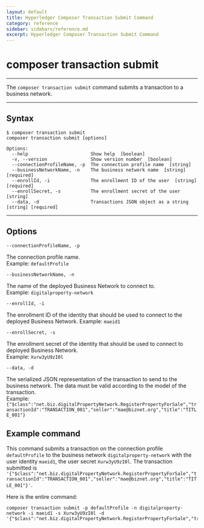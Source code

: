 ```yaml
---
layout: default
title: Hyperledger Composer Transaction Submit Command
category: reference
sidebar: sidebars/reference.md
excerpt: Hyperledger Composer Transaction Submit Command
---
```


# composer transaction submit

---

The `composer transaction submit` command submits a transaction to a business network.
<!-- There will be a link to a conceptual topic about transactions here when it's written. -->

---

## Syntax

```
$ composer transaction submit
composer transaction submit [options]

Options:
  --help                       Show help  [boolean]
  -v, --version                Show version number  [boolean]
  --connectionProfileName, -p  The connection profile name  [string]
  --businessNetworkName, -n    The business network name  [string] [required]
  --enrollId, -i               The enrollment ID of the user  [string] [required]
  --enrollSecret, -s           The enrollment secret of the user  [string]
  --data, -d                   Transactions JSON object as a string  [string] [required]
```
---
## Options

`--connectionProfileName, -p`

The connection profile name.  
Example: `defaultProfile`

`--businessNetworkName, -n`

The name of the deployed Business Network to connect to.  
Example:
`digitalproperty-network`

`--enrollId, -i`

The enrollment ID of the identity that should be used to connect to the deployed
Business Network.
Example: `maeid1`

`--enrollSecret, -s`

The enrollment secret of the identity that should be used to connect to deployed
Business Network.  
Example: `Xurw3yU9zI0l`

`--data, -d`

The serialized JSON representation of the transaction to send to the business network. The data must be valid according to the model of the transaction.  
Example: `{"$class":"net.biz.digitalPropertyNetwork.RegisterPropertyForSale","transactionId":"TRANSACTION_001","seller":"mae@biznet.org","title":"TITLE_001"}`

## Example command

This command submits a transaction on the connection profile `defaultProfile` to the business network `digitalproperty-network` with the user identity `maeid1`, the user secret `Xurw3yU9zI0l`. The transaction submitted is `'{"$class":"net.biz.digitalPropertyNetwork.RegisterPropertyForSale","transactionId":"TRANSACTION_001","seller":"mae@biznet.org","title":"TITLE_001"}'`.

Here is the entire command:

```
composer transaction submit -p defaultProfile -n digitalproperty-network -i maeid1 -s Xurw3yU9zI0l -d '{"$class":"net.biz.digitalPropertyNetwork.RegisterPropertyForSale","transactionId":"TRANSACTION_001","seller":"mae@biznet.org","title":"TITLE_001"}'
```
